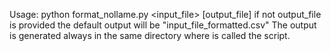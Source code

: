Usage:
python format_nollame.py <input_file> [output_file]
if not output_file is provided the default output will be "input_file_formatted.csv"
The output is generated always in the same directory where is called the script.
